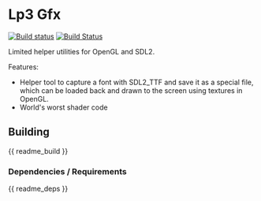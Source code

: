 # Lp3 Gfx

[![Build status](https://ci.appveyor.com/api/projects/status/yv28ei69ehsvmpg4?svg=true)](https://ci.appveyor.com/project/TimSimpson/lp3-gfx)
[![Build Status](https://travis-ci.org/TimSimpson/Lp3-Gfx.svg?branch=master)](https://travis-ci.org/TimSimpson/Lp3-Gfx)

Limited helper utilities for OpenGL and SDL2.

Features:

* Helper tool to capture a font with SDL2_TTF and save it as a special file, which can be loaded back and drawn to the screen using textures in OpenGL.
* World's worst shader code

## Building

{{ readme_build }}

### Dependencies / Requirements

{{ readme_deps }}
